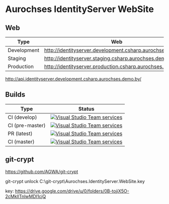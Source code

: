 # Aurochses IdentityServer WebSite

## Web

Type        | Web | Api 
------------|-----|-----
Development | http://identityserver.development.csharp.aurochses.demo.by | http://api.identityserver.development.csharp.aurochses.demo.by/swagger/
Staging     | http://identityserver.staging.csharp.aurochses.demo.by | http://api.identityserver.staging.csharp.aurochses.demo.by/swagger/
Production  | http://identityserver.production.csharp.aurochses.demo.by | http://api.identityserver.production.csharp.aurochses.demo.by/swagger/

http://api.identityserver.development.csharp.aurochses.demo.by/

## Builds

Type            | Status 
----------------|--------
CI (develop)    | [![Visual Studio Team services](https://img.shields.io/vso/build/aurochses/784be346-9d3f-458f-95d8-5f1a8b5e1227/121.svg?style=flat-square)](https://aurochses.visualstudio.com/Aurochses.CSharp/_build/index?definitionId=121)
CI (pre-master) | [![Visual Studio Team services](https://img.shields.io/vso/build/aurochses/784be346-9d3f-458f-95d8-5f1a8b5e1227/325.svg?style=flat-square)](https://aurochses.visualstudio.com/Aurochses.CSharp/_build/index?definitionId=325)
PR (latest)     | [![Visual Studio Team services](https://img.shields.io/vso/build/aurochses/784be346-9d3f-458f-95d8-5f1a8b5e1227/326.svg?style=flat-square)](https://aurochses.visualstudio.com/Aurochses.CSharp/_build/index?definitionId=326)
CI (master)     | [![Visual Studio Team services](https://img.shields.io/vso/build/aurochses/784be346-9d3f-458f-95d8-5f1a8b5e1227/327.svg?style=flat-square)](https://aurochses.visualstudio.com/Aurochses.CSharp/_build/index?definitionId=327)

## git-crypt

https://github.com/AGWA/git-crypt

git-crypt unlock C:\git-crypt\Aurochses.IdentityServer.WebSite.key

key: https://drive.google.com/drive/u/0/folders/0B-tojiX5O-2cMkllTnlwMDl1cjQ